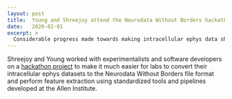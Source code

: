 ```yaml
---
layout: post
title:  Young and Shreejoy attend the Neurodata Without Borders hackathon at the Allen Institute
date:   2020-02-01
excerpt: >
  Considerable progress made towards making intracellular ephys data sharing more accessible and more standardized
---
```


Shreejoy and Young worked with experimentalists and software developers on a [hackathon project](https://neurodatawithoutborders.github.io/nwb_hackathons/HCK07_2020_Seattle/projects/icephys_meta_analysis/) to make it much easier for labs to convert their intracellular ephys datasets to the Neurodata Without Borders file format and perform feature extraction using standardized tools and pipelines developed at the Allen Institute.

